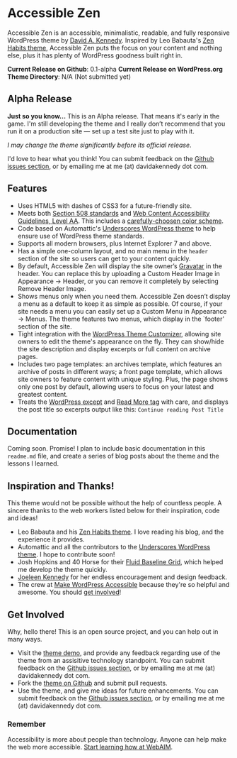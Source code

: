 # Accessible Zen

Accessible Zen is an accessible, minimalistic, readable, and fully responsive WordPress theme by [David A. Kennedy](http://davidakennedy.com). Inspired by Leo Babauta's [Zen Habits theme](http://zenhabits.net/theme/), Accessible Zen puts the focus on your content and nothing else, plus it has plenty of WordPress goodness built right in.

**Current Release on Github**: 0.1-alpha
**Current Release on WordPress.org Theme Directory**: N/A (Not submitted yet)

## Alpha Release

**Just so you know...** This is an Alpha release. That means it's early in the game. I'm still developing the theme and I really don’t recommend that you run it on a production site — set up a test site just to play with it.

*I may change the theme significantly before its official release*.

I'd love to hear what you think! You can submit feedback on the [Github issues section](https://github.com/davidakennedy/Accessible-Zen/issues), or by emailing me at me (at) davidakennedy dot com.

## Features

- Uses HTML5 with dashes of CSS3 for a future-friendly site.
- Meets both [Section 508 standards](http://www.section508.gov/index.cfm?&FuseAction=Content&ID=12) and [Web Content Accessibility Guidelines, Level AA](http://www.w3.org/TR/WCAG/). This includes a [carefully-choosen color scheme](http://accessibility.oit.ncsu.edu/tools/color-contrast/accessible-color-palette.php?colors=ffffff,f5f5f5,d5d5d5,e5e5e5,333333,666666,f6fcff,e5f7ff,00354C,00628C,008FCC,007DB2&level=AA).
- Code based on Automattic's [Underscores WordPress theme](http://underscores.me/) to help ensure use of WordPress theme standards.
- Supports all modern browsers, plus Internet Explorer 7 and above.
- Has a simple one-column layout, and no main menu in the `header` section of the site so users can get to your content quickly.
- By default, Accessible Zen will display the site owner’s [Gravatar](http://en.gravatar.com/) in the header. You can replace this by uploading a Custom Header Image in Appearance -> Header, or you can remove it completely by selecting Remove Header Image.
- Shows menus only when you need them. Accessible Zen doesn’t display a menu as a default to keep it as simple as possible. Of course, if your site needs a menu you can easily set up a Custom Menu in Appearance -> Menus. The theme features two menus, which display in the `footer' section of the site.
- Tight integration with the [WordPress Theme Customizer](https://codex.wordpress.org/Theme_Customization_API), allowing site owners to edit the theme's appearance on the fly. They can show/hide the site description and display excerpts or full content on archive pages.
- Includes two page templates: an archives template, which features an archive of posts in different ways; a front page template, which allows site owners to feature content with unique styling. Plus, the page shows only one post by default, allowing users to focus on your latest and greatest content.
- Treats the [WordPress except](http://codex.wordpress.org/Excerpt) and [Read More tag](http://codex.wordpress.org/Customizing_the_Read_More) with care, and displays the post title so excerpts output like this: `Continue reading Post Title`

## Documentation

Coming soon. Promise! I plan to include basic documentation in this `readme.md` file, and create a series of blog posts about the theme and the lessons I learned.

## Inspiration and Thanks!
 
This theme would not be possible without the help of countless people. A sincere thanks to the web workers listed below for their inspiration, code and ideas!

- Leo Babauta and his [Zen Habits theme](http://zenhabits.net/theme/). I love reading his blog, and the experience it provides.
- Automattic and all the contributors to the [Underscores WordPress theme](http://underscores.me/). I hope to contribute soon!
- Josh Hopkins and 40 Horse for their [Fluid Baseline Grid](http://fluidbaselinegrid.com/), which helped me develop the theme quickly.
- [Joeleen Kennedy](http://joeleen.net) for her endless encouragement and design feedback.
- The crew at [Make WordPress Accessible](http://make.wordpress.org/accessibility/) because they're so helpful and awesome. You should [get involved](http://make.wordpress.org/accessibility/join-us/)!

## Get Involved

Why, hello there! This is an open source project, and you can help out in many ways.

* Visit the [theme demo](http://wpthemes.davidakennedy.com/accessible-zen/), and provide any feedback regarding use of the theme from an assisitive technology standpoint. You can submit feedback on the [Github issues section](https://github.com/davidakennedy/Accessible-Zen/issues), or by emailing me at me (at) davidakennedy dot com.
* Fork the [theme on Github](https://github.com/davidakennedy/Accessible-Zen/) and submit pull requests.
* Use the theme, and give me ideas for future enhancements. You can submit feedback on the [Github issues section](https://github.com/davidakennedy/Accessible-Zen/issues), or by emailing me at me (at) davidakennedy dot com.

### Remember

Accessibility is more about people than technology. Anyone can help make the web more accessible. [Start learning how at WebAIM](http://webaim.org/).